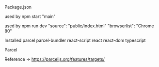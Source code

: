 Package.json


used by npm start
"main"

used by npm run dev
"source": "public/index.html"
"browserlist": "Chrome 80"

Installed
parcel
parcel-bundler
react-script
react
react-dom
typescript


Parcel

Reference   =>    https://parceljs.org/features/targets/


